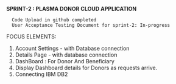 **SPRINT-2 : PLASMA DONOR CLOUD APPLICATION**

      Code Upload in github completed
      User Acceptance Testing Document for sprint-2: In-progress

FOCUS ELEMENTS: 

1. Account Settings - with Database connection
2. Details Page - with database connection
3. DashBoard : For Donor And Beneficiary 
4. Display Dashboard details for Donors as requests arrive.
5. Connecting IBM DB2 
